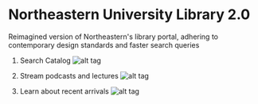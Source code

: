 # Northeastern University Library 2.0
Reimagined version of Northeastern's library portal, adhering to contemporary design standards and faster search queries

1. Search Catalog
![alt tag](http://chintansh.com/img/portfolio/w1p1.png)

2. Stream podcasts and lectures
![alt tag](http://chintansh.com/img/portfolio/w1p2.png)

3. Learn about recent arrivals
![alt tag](http://chintansh.com/img/portfolio/w1p3.png)
